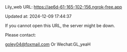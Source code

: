 Lily_web URL: https://ae6d-61-165-102-156.ngrok-free.app

Updated at: 2024-12-09 17:44:37

If you cannot open this URL, the server might be down.

Please contact: 

goley04@foxmail.com Or Wechat:GL_yeaH